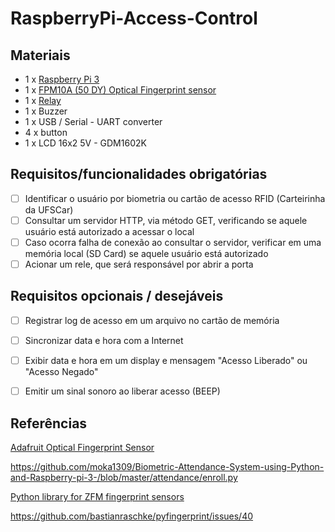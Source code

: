 # RaspberryPi-Access-Control

## Materiais

- 1 x [Raspberry Pi 3](https://components101.com/sites/default/files/component_datasheet/Raspberry%20Pi%203%20Datasheet.pdf)
- 1 x [FPM10A (50 DY) Optical Fingerprint sensor](https://cdn.awsli.com.br/945/945993/arquivos/FPM10A-DY50.pdf) 
- 1 x [Relay](https://s3-sa-east-1.amazonaws.com/robocore-lojavirtual/258/Relay_AX.pdf)
- 1 x Buzzer
- 1 x USB / Serial - UART converter
- 4 x button
- 1 x LCD 16x2 5V - GDM1602K

## Requisitos/funcionalidades obrigatórias
- [ ] Identificar o usuário por biometria ou cartão de acesso RFID (Carteirinha da UFSCar)
- [ ] Consultar um servidor HTTP, via método GET, verificando se aquele usuário está autorizado a acessar o local
- [ ] Caso ocorra falha de conexão ao consultar o servidor, verificar em uma memória local (SD Card) se aquele usuário está autorizado
- [ ] Acionar um rele, que será responsável por abrir a porta

## Requisitos opcionais / desejáveis
- [ ] Registrar log de acesso em um arquivo no cartão de memória
- [ ] Sincronizar data e hora com a Internet
- [ ] Exibir data e hora em um display e mensagem "Acesso Liberado" ou "Acesso Negado"
- [ ] Emitir um sinal sonoro ao liberar acesso (BEEP)


## Referências
[Adafruit Optical Fingerprint Sensor](https://learn.adafruit.com/adafruit-optical-fingerprint-sensor/circuitpython)

https://github.com/moka1309/Biometric-Attendance-System-using-Python-and-Raspberry-pi-3-/blob/master/attendance/enroll.py

[Python library for ZFM fingerprint sensors](https://github.com/bastianraschke/pyfingerprint)

https://github.com/bastianraschke/pyfingerprint/issues/40
